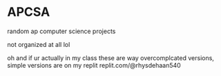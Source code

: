 # APCSA
random ap computer science projects

not organized at all lol

oh and if ur actually in my class these are way overcomplcated versions, simple versions are on my replit replit.com/@rhysdehaan540
